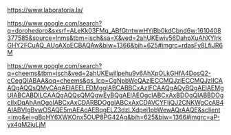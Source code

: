 
https://www.laboratoria.la/

https://www.google.com/search?q=dorohedoro&sxsrf=ALeKk03FMq_ABfGtntwwHYiBb0kdCbnd6w:1610408377585&source=lnms&tbm=isch&sa=X&ved=2ahUKEwiv56DahpXuAhXYIrkGHY2FCuAQ_AUoAXoECBAQAw&biw=1366&bih=625#imgrc=rdasFy8LfiJR6M

https://www.google.com/search?q=cheems&tbm=isch&ved=2ahUKEwillpehu9v6AhXpOLkGHfA4DosQ2-cCegQIABAA&oq=cheems&gs_lcp=CgNpbWcQAzIECCMQJzIECCMQJzIICAAQgAQQsQMyCAgAEIAEELEDMggIABCABBCxAzIFCAAQgAQyBQgAEIAEMgUIABCABDILCAAQgAQQsQMQgwEyBQgAEIAEOgcIABCxAxBDOgQIABBDOgcIIxDqAhAnOgoIABCxAxCDARBDOggIABCxAxCDAVCYFljQJ2CNKWgCcAB4AIABVIgBvwOSAQE5mAEAoAEBqgELZ3dzLXdpei1pbWewAQrAAQE&sclient=img&ei=gBpHY6XWKOnx5OUP8PG42Ag&bih=625&biw=1366#imgrc=aP-yx4qM2juLjM

